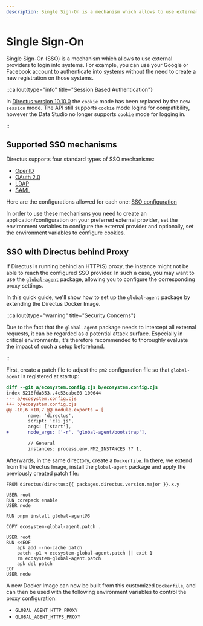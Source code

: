```yaml
---
description: Single Sign-On is a mechanism which allows to use external providers to login into systems.
---
```


# Single Sign-On

Single Sign-On (SSO) is a mechanism which allows to use external providers to login into systems. For example, you can use
your Google or Facebook account to authenticate into systems without the need to create a new registration on those
systems.

::callout{type="info" title="Session Based Authentication"}

In [Directus version 10.10.0](/releases/breaking-changes) the `cookie` mode has
been replaced by the new `session` mode. The API still supports `cookie` mode logins for compatibility, however the Data
Studio no longer supports `cookie` mode for logging in.

::

## Supported SSO mechanisms

Directus supports four standard types of SSO mechanisms:

- [OpenID](https://openid.net/specs/openid-connect-core-1_0.html)
- [OAuth 2.0](https://www.ietf.org/rfc/rfc6750.txt)
- [LDAP](https://datatracker.ietf.org/doc/html/rfc4511)
- [SAML](https://datatracker.ietf.org/doc/html/rfc7522)

Here are the configurations allowed for each one: [SSO configuration](/configuration/auth-sso)

In order to use these mechanisms you need to create an application/configuration on your preferred external provider, set the environment variables to configure the external provider and optionally, set the environment variables to configure cookies.

## SSO with Directus behind Proxy

If Directus is running behind an HTTP(S) proxy, the instance might not be able to reach the configured SSO provider. In
such a case, you may want to use the [`global-agent`](https://www.npmjs.com/package/global-agent) package, allowing you
to configure the corresponding proxy settings.

In this quick guide, we'll show how to set up the `global-agent` package by extending the Directus Docker Image.

::callout{type="warning" title="Security Concerns"}

Due to the fact that the `global-agent` package needs to intercept all external requests, it can be regarded as a
potential attack surface. Especially in critical environments, it's therefore recommended to thoroughly evaluate the
impact of such a setup beforehand.

::

First, create a patch file to adjust the `pm2` configuration file so that `global-agent` is registered at startup:

```diff [ecosystem-global-agent.patch]
diff --git a/ecosystem.config.cjs b/ecosystem.config.cjs
index 5218fda853..4c53cabc80 100644
--- a/ecosystem.config.cjs
+++ b/ecosystem.config.cjs
@@ -10,6 +10,7 @@ module.exports = [
 		name: 'directus',
 		script: 'cli.js',
 		args: ['start'],
+		node_args: ['-r', 'global-agent/bootstrap'],

 		// General
 		instances: process.env.PM2_INSTANCES ?? 1,
```

Afterwards, in the same directory, create a `Dockerfile`. In there, we extend from the Directus Image, install the
`global-agent` package and apply the previously created patch file:

```Dockerfile-vue [Dockerfile]
FROM directus/directus:{{ packages.directus.version.major }}.x.y

USER root
RUN corepack enable
USER node

RUN pnpm install global-agent@3

COPY ecosystem-global-agent.patch .

USER root
RUN <<EOF
	apk add --no-cache patch
	patch -p1 < ecosystem-global-agent.patch || exit 1
	rm ecosystem-global-agent.patch
	apk del patch
EOF
USER node
```

A new Docker Image can now be built from this customized `Dockerfile`, and can then be used with the following
environment variables to control the proxy configuration:

- `GLOBAL_AGENT_HTTP_PROXY`
- `GLOBAL_AGENT_HTTPS_PROXY`

<ListChildren />
